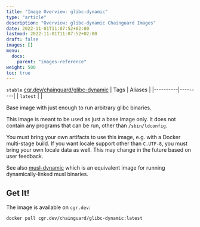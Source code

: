```yaml
---
title: "Image Overview: glibc-dynamic"
type: "article"
description: "Overview: glibc-dynamic Chainguard Images"
date: 2022-11-01T11:07:52+02:00
lastmod: 2022-11-01T11:07:52+02:00
draft: false
images: []
menu:
  docs:
    parent: "images-reference"
weight: 500
toc: true
---
```


`stable` [cgr.dev/chainguard/glibc-dynamic](https://github.com/chainguard-images/images/tree/main/images/glibc-dynamic)
| Tags     | Aliases |
|----------|---------|
| `latest` |         |



Base image with just enough to run arbitrary glibc binaries.

This image is meant to be used as just a base image only. It does not contain any programs that can be run, other than `/sbin/ldconfig`.

You must bring your own artifacts to use this image, e.g. with a Docker multi-stage build. If you want locale support other than `C.UTF-8`, you must bring your own locale data as well. This may change in the future based on user feedback.

See also [musl-dynamic](https://github.com/chainguard-images/images/musl-dynamic) which is an equivalent image for running dynamically-linked musl binaries.

## Get It!

The image is available on `cgr.dev`:

```
docker pull cgr.dev/chainguard/glibc-dynamic:latest
```
